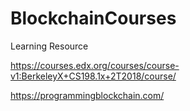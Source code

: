 # BlockchainCourses
Learning Resource

https://courses.edx.org/courses/course-v1:BerkeleyX+CS198.1x+2T2018/course/

https://programmingblockchain.com/
